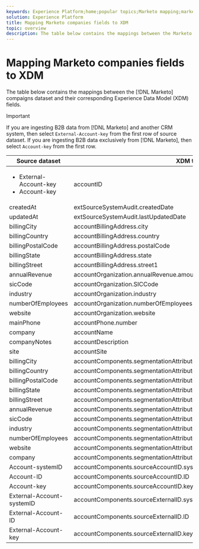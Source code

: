 ```yaml
---
keywords: Experience Platform;home;popular topics;Marketo mapping;marketo mapping;
solution: Experience Platform
title: Mapping Marketo companies fields to XDM
topic: overview
description: The table below contains the mappings between the Marketo companies dataset and their corresponding XDM fields.
---
```


# Mapping Marketo companies fields to XDM

The table below contains the mappings between the [!DNL Marketo] compaigns dataset and their corresponding Experience Data Model (XDM) fields.

>[!IMPORTANT]
>
>If you are ingesting B2B data from [!DNL Marketo] and another CRM system, then select `External-Account-key` from the first row of source dataset. If you are ingesting B2B data exclusively from [!DNL Marketo], then select `Account-key` from the first row.

| Source dataset | XDM target field |
| -------------- | ---------------- |
| <ul><li>External-Account-key</li><li>Account-key</li></ul> | accountID |
| createdAt | extSourceSystemAudit.createdDate |
| updatedAt | extSourceSystemAudit.lastUpdatedDate |
| billingCity | accountBillingAddress.city |
| billingCountry | accountBillingAddress.country |
| billingPostalCode | accountBillingAddress.postalCode |
| billingState | accountBillingAddress.state |
| billingStreet | accountBillingAddress.street1 |
| annualRevenue | accountOrganization.annualRevenue.amount |
| sicCode | accountOrganization.SICCode |
| industry | accountOrganization.industry |
| numberOfEmployees | accountOrganization.numberOfEmployees |
| website | accountOrganization.website |
| mainPhone | accountPhone.number |
| company | accountName |
| companyNotes | accountDescription |
| site | accountSite |
| billingCity | accountComponents.segmentationAttributes.accountBillingAddress.city |
| billingCountry | accountComponents.segmentationAttributes.accountBillingAddress.country |
| billingPostalCode | accountComponents.segmentationAttributes.accountBillingAddress.postalCode |
| billingState | accountComponents.segmentationAttributes.accountBillingAddress.state |
| billingStreet | accountComponents.segmentationAttributes.accountBillingAddress.street1 |
| annualRevenue | accountComponents.segmentationAttributes.accountOrganization.annualRevenue.amount |
| sicCode | accountComponents.segmentationAttributes.accountOrganization.SICCode |
| industry | accountComponents.segmentationAttributes.accountOrganization.industry |
| numberOfEmployees | accountComponents.segmentationAttributes.accountOrganization.numberOfEmployees |
| website | accountComponents.segmentationAttributes.accountOrganization.website |
| company | accountComponents.segmentationAttributes.accountName |
| Account-systemID | accountComponents.sourceAccountID.systemID |
| Account-ID | accountComponents.sourceAccountID.ID |
| Account-key | accountComponents.sourceAccountID.key |
| External-Account-systemID | accountComponents.sourceExternalID.systemID |
| External-Account-ID | accountComponents.sourceExternalID.ID |
| External-Account-key | accountComponents.sourceExternalID.key |